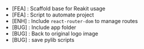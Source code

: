 + [FEA] : Scaffold base for Reakit usage
+ [FEA] : Script to automate project
+ [ENH] : Include `react-router-dom` to manage routes
+ [BUG] : Include app folder
+ [BUG] : Back to original logo image
+ [BUG] : save pylib scripts
